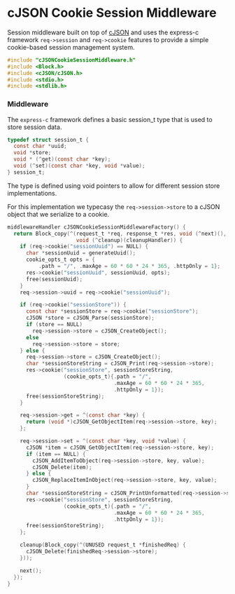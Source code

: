 # cJSON Cookie Session Middleware

Session middleware built on top of [cJSON](https://github.com/DaveGamble/cJSON) and uses the express-c framework `req->session` and `req->cookie` features to provide a simple cookie-based session management system.

```c
#include "cJSONCookieSessionMiddleware.h"
#include <Block.h>
#include <cJSON/cJSON.h>
#include <stdio.h>
#include <stdlib.h>
```

### Middleware

The `express-c` framework defines a basic session_t type that is used to store session data.

```c
typedef struct session_t {
  const char *uuid;
  void *store;
  void * (^get)(const char *key);
  void (^set)(const char *key, void *value);
} session_t;
```

The type is defined using void pointers to allow for different session store implementations.

For this implementation we typecasy the `req->session->store` to a cJSON object that we serialize to a cookie.

```c
middlewareHandler cJSONCookieSessionMiddlewareFactory() {
  return Block_copy(^(request_t *req, response_t *res, void (^next)(),
                      void (^cleanup)(cleanupHandler)) {
    if (req->cookie("sessionUuid") == NULL) {
      char *sessionUuid = generateUuid();
      cookie_opts_t opts = {
          .path = "/", .maxAge = 60 * 60 * 24 * 365, .httpOnly = 1};
      res->cookie("sessionUuid", sessionUuid, opts);
      free(sessionUuid);
    }
    req->session->uuid = req->cookie("sessionUuid");

    if (req->cookie("sessionStore")) {
      const char *sessionStore = req->cookie("sessionStore");
      cJSON *store = cJSON_Parse(sessionStore);
      if (store == NULL)
        req->session->store = cJSON_CreateObject();
      else
        req->session->store = store;
    } else {
      req->session->store = cJSON_CreateObject();
      char *sessionStoreString = cJSON_Print(req->session->store);
      res->cookie("sessionStore", sessionStoreString,
                  (cookie_opts_t){.path = "/",
                                  .maxAge = 60 * 60 * 24 * 365,
                                  .httpOnly = 1});
      free(sessionStoreString);
    }

    req->session->get = ^(const char *key) {
      return (void *)cJSON_GetObjectItem(req->session->store, key);
    };

    req->session->set = ^(const char *key, void *value) {
      cJSON *item = cJSON_GetObjectItem(req->session->store, key);
      if (item == NULL) {
        cJSON_AddItemToObject(req->session->store, key, value);
        cJSON_Delete(item);
      } else {
        cJSON_ReplaceItemInObject(req->session->store, key, value);
      }
      char *sessionStoreString = cJSON_PrintUnformatted(req->session->store);
      res->cookie("sessionStore", sessionStoreString,
                  (cookie_opts_t){.path = "/",
                                  .maxAge = 60 * 60 * 24 * 365,
                                  .httpOnly = 1});
      free(sessionStoreString);
    };

    cleanup(Block_copy(^(UNUSED request_t *finishedReq) {
      cJSON_Delete(finishedReq->session->store);
    }));

    next();
  });
}
```
